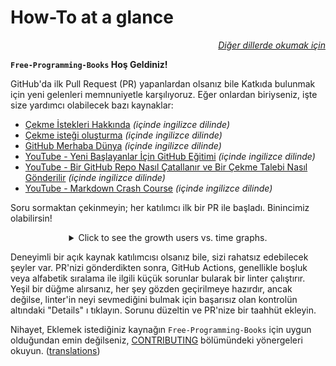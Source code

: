 # How-To at a glance

<div align="right" markdown="1">

*[Diğer dillerde okumak için](../README.md#translations)*

</div>

**`Free-Programming-Books` Hoş Geldiniz!**

GitHub'da ilk Pull Request (PR) yapanlardan olsanız bile Katkıda bulunmak için yeni gelenleri memnuniyetle karşılıyoruz. Eğer onlardan biriyseniz, işte size yardımcı olabilecek bazı kaynaklar:

* [Çekme İstekleri Hakkında](https://docs.github.com/en/pull-requests/collaborating-with-pull-requests/proposing-changes-to-your-work-with-pull-requests/about-pull-requests) *(içinde ingilizce dilinde)*
* [Çekme isteği oluşturma](https://docs.github.com/en/pull-requests/collaborating-with-pull-requests/proposing-changes-to-your-work-with-pull-requests/creating-a-pull-request) *(içinde ingilizce dilinde)*
* [GitHub Merhaba Dünya](https://docs.github.com/en/get-started/quickstart/hello-world) *(içinde ingilizce dilinde)*
* [YouTube - Yeni Başlayanlar İçin GitHub Eğitimi](https://www.youtube.com/watch?v=0fKg7e37bQE) *(içinde ingilizce dilinde)*
* [YouTube - Bir GitHub Repo Nasıl Çatallanır ve Bir Çekme Talebi Nasıl Gönderilir](https://www.youtube.com/watch?v=G1I3HF4YWEw) *(içinde ingilizce dilinde)*
* [YouTube - Markdown Crash Course](https://www.youtube.com/watch?v=HUBNt18RFbo) *(içinde ingilizce dilinde)*


Soru sormaktan çekinmeyin; her katılımcı ilk bir PR ile başladı. Binincimiz olabilirsin!

<details align="center" markdown="1">
<summary>Click to see the growth users vs. time graphs.</summary>

[![EbookFoundation/free-programming-books's Contributor over time Graph](https://contributor-overtime-api.apiseven.com/contributors-svg?chart=contributorOverTime&repo=ebookfoundation/free-programming-books)](https://www.apiseven.com/en/contributor-graph?chart=contributorOverTime&repo=ebookfoundation/free-programming-books)

[![EbookFoundation/free-programming-books's Monthly Active Contributors graph](https://contributor-overtime-api.apiseven.com/contributors-svg?chart=contributorMonthlyActivity&repo=ebookfoundation/free-programming-books)](https://www.apiseven.com/en/contributor-graph?chart=contributorMonthlyActivity&repo=ebookfoundation/free-programming-books)

NOTE: Contribution spikes use to match with the [Hacktoberfest event](https://hacktoberfest.digitalocean.com) dates.

</details>

Deneyimli bir açık kaynak katılımcısı olsanız bile, sizi rahatsız edebilecek şeyler var. PR'nizi gönderdikten sonra,
GitHub Actions, genellikle boşluk veya alfabetik sıralama ile ilgili küçük sorunlar bularak bir linter çalıştırır. Yeşil bir düğme alırsanız, her şey gözden geçirilmeye hazırdır, ancak değilse, linter'in neyi sevmediğini bulmak için başarısız olan kontrolün altındaki "Details" ı tıklayın. Sorunu düzeltin ve PR'nize bir taahhüt ekleyin.

Nihayet, Eklemek istediğiniz kaynağın `Free-Programming-Books` için uygun olduğundan emin değilseniz, [CONTRIBUTING](CONTRIBUTING.md) bölümündeki yönergeleri okuyun. ([translations](../README.md#translations))
